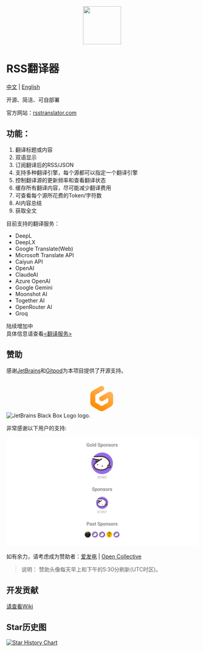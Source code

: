 <div align="center">
<img src="/assets/logo.svg" width="100" height="100">
</div>

# RSS翻译器
[中文](/) | [English](/en)

开源、简洁、可自部署

官方网站：[rsstranslator.com](https://rsstranslator.com)

## 功能：

1. 翻译标题或内容
2. 双语显示
3. 订阅翻译后的RSS/JSON
4. 支持多种翻译引擎，每个源都可以指定一个翻译引擎
5. 控制翻译源的更新频率和查看翻译状态
6. 缓存所有翻译内容，尽可能减少翻译费用
7. 可查看每个源所花费的Token/字符数
8. AI内容总结
9. 获取全文
   
目前支持的翻译服务：

- DeepL
- DeepLX
- Google Translate(Web)
- Microsoft Translate API
- Caiyun API
- OpenAI
- ClaudeAI
- Azure OpenAI
- Google Gemini
- Moonshot AI
- Together AI
- OpenRouter AI
- Groq

陆续增加中   
具体信息请查看[<翻译服务>](translator.md)

## 赞助

感谢[JetBrains](https://www.jetbrains.com/community/opensource/)和[Gitpod](https://www.gitpod.io/discover/opensource)为本项目提供了开源支持。

<img src="/assets/jb_square.svg" alt="JetBrains Black Box Logo logo." width="150" height="150"><svg xmlns="http://www.w3.org/2000/svg" width="60" height="100" fill="none" viewBox="0 0 189 208"><path fill="url(#paint0_linear)" fill-rule="evenodd" d="M112.287 10.3584C117.9 20.2129 114.487 32.7666 104.664 38.3978L43.5862 73.41C41.9693 74.3369 40.972 76.0577 40.972 77.9209V132.899C40.972 134.763 41.9693 136.483 43.5862 137.41L91.9123 165.113C93.515 166.032 95.485 166.032 97.0877 165.113L145.414 137.41C147.031 136.483 148.028 134.763 148.028 132.899V98.7091L104.567 123.309C94.7131 128.886 82.2179 125.394 76.6581 115.509C71.0983 105.624 74.5793 93.0891 84.4331 87.5117L146.62 52.3128C165.563 41.591 189 55.321 189 77.1398V137.066C189 151.102 181.503 164.062 169.355 171.026L113.844 202.847C101.858 209.718 87.1424 209.718 75.1558 202.847L19.6453 171.026C7.49714 164.062 0 151.102 0 137.066V73.7544C0 59.7184 7.49714 46.7585 19.6453 39.7947L84.3361 2.71125C94.1595 -2.91993 106.673 0.503802 112.287 10.3584Z" clip-rule="evenodd"/><defs><linearGradient id="paint0_linear" x1="142.253" x2="44.805" y1="31.454" y2="184.17" gradientUnits="userSpaceOnUse"><stop stop-color="#FFB45B"/><stop offset="1" stop-color="#FF8A00"/></linearGradient></defs></svg>

非常感谢以下用户的支持:
<p align="center">
  <a href="https://raw.githubusercontent.com/versun/54321-Weekly/main/scripts/sponsorkit/sponsorkit/sponsors.svg">
    <img src='https://raw.githubusercontent.com/versun/54321-Weekly/main/scripts/sponsorkit/sponsorkit/sponsors.svg'/>
  </a>
</p>

如有余力，请考虑成为赞助者：[爱发电](https://afdian.net/a/versun) | [Open Collective](https://opencollective.com/rsstranslator)
> 说明： 赞助头像每天早上和下午的5:30分刷新(UTC时区)。
## 开发贡献
[请查看Wiki](https://github.com/rss-translator/RSS-Translator/wiki)

## Star历史图

[![Star History Chart](https://api.star-history.com/svg?repos=rss-translator/RSS-Translator&type=Date)](https://star-history.com/#rss-translator/RSS-Translator&Date)

